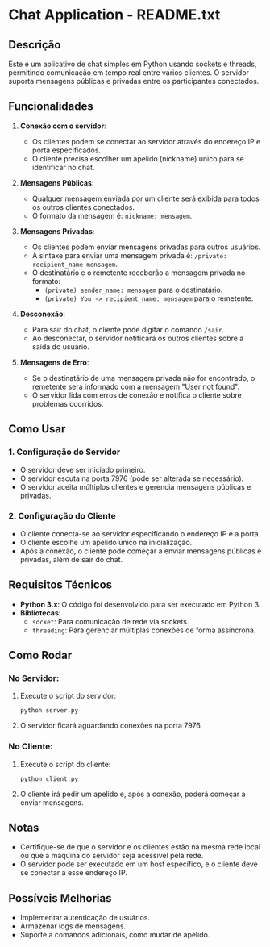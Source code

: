 # Chat Application - README.txt

## Descrição

Este é um aplicativo de chat simples em Python usando sockets e threads, permitindo comunicação em tempo real entre vários clientes. O servidor suporta mensagens públicas e privadas entre os participantes conectados.

## Funcionalidades

1. **Conexão com o servidor**:

   - Os clientes podem se conectar ao servidor através do endereço IP e porta especificados.
   - O cliente precisa escolher um apelido (nickname) único para se identificar no chat.

2. **Mensagens Públicas**:

   - Qualquer mensagem enviada por um cliente será exibida para todos os outros clientes conectados.
   - O formato da mensagem é: `nickname: mensagem`.

3. **Mensagens Privadas**:

   - Os clientes podem enviar mensagens privadas para outros usuários.
   - A sintaxe para enviar uma mensagem privada é: `/private: recipient_name mensagem`.
   - O destinatário e o remetente receberão a mensagem privada no formato:
     - `(private) sender_name: mensagem` para o destinatário.
     - `(private) You -> recipient_name: mensagem` para o remetente.

4. **Desconexão**:

   - Para sair do chat, o cliente pode digitar o comando `/sair`.
   - Ao desconectar, o servidor notificará os outros clientes sobre a saída do usuário.

5. **Mensagens de Erro**:
   - Se o destinatário de uma mensagem privada não for encontrado, o remetente será informado com a mensagem "User not found".
   - O servidor lida com erros de conexão e notifica o cliente sobre problemas ocorridos.

## Como Usar

### 1. Configuração do Servidor

- O servidor deve ser iniciado primeiro.
- O servidor escuta na porta 7976 (pode ser alterada se necessário).
- O servidor aceita múltiplos clientes e gerencia mensagens públicas e privadas.

### 2. Configuração do Cliente

- O cliente conecta-se ao servidor especificando o endereço IP e a porta.
- O cliente escolhe um apelido único na inicialização.
- Após a conexão, o cliente pode começar a enviar mensagens públicas e privadas, além de sair do chat.

## Requisitos Técnicos

- **Python 3.x**: O código foi desenvolvido para ser executado em Python 3.
- **Bibliotecas**:
  - `socket`: Para comunicação de rede via sockets.
  - `threading`: Para gerenciar múltiplas conexões de forma assíncrona.

## Como Rodar

### No Servidor:

1. Execute o script do servidor:
   ```
   python server.py
   ```
2. O servidor ficará aguardando conexões na porta 7976.

### No Cliente:

1. Execute o script do cliente:
   ```
   python client.py
   ```
2. O cliente irá pedir um apelido e, após a conexão, poderá começar a enviar mensagens.

## Notas

- Certifique-se de que o servidor e os clientes estão na mesma rede local ou que a máquina do servidor seja acessível pela rede.
- O servidor pode ser executado em um host específico, e o cliente deve se conectar a esse endereço IP.

## Possíveis Melhorias

- Implementar autenticação de usuários.
- Armazenar logs de mensagens.
- Suporte a comandos adicionais, como mudar de apelido.
